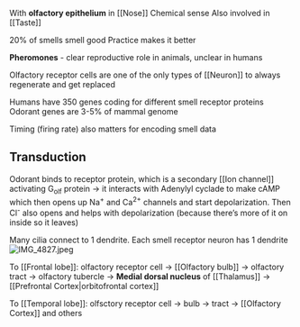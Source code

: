 With **olfactory epithelium** in [[Nose]]
Chemical sense
Also involved in [[Taste]]

20% of smells smell good
Practice makes it better

**Pheromones** - clear reproductive role in animals, unclear in humans

Olfactory receptor cells are one of the only types of [[Neuron]] to always regenerate and get replaced

Humans have 350 genes coding for
different smell receptor proteins
Odorant genes are 3-5% of mammal genome

Timing (firing rate) also matters for encoding smell data

## Transduction

Odorant binds to receptor protein, which is a secondary [[Ion channel]] activating G<sub>olf</sub> protein -> it interacts with Adenylyl cyclade to make cAMP which then opens up Na<sup>+</sup> and Ca<sup>2+</sup> channels and start depolarization. Then Cl<sup>-</sup> also opens and helps with depolarization (because there’s more of it on inside so it leaves)

Many cilia connect to 1 dendrite. Each smell receptor neuron has 1 dendrite
![IMG_4827.jpeg](img_4827.jpeg)

To [[Frontal lobe]]:
olfactory receptor cell -> [[Olfactory bulb]] -> olfactory tract -> olfactory tubercle -> **Medial dorsal nucleus** of [[Thalamus]] -> [[Prefrontal Cortex|orbitofrontal cortex]]

To [[Temporal lobe]]:
olfsctory receptor cell -> bulb -> tract -> [[Olfactory Cortex]] and others
